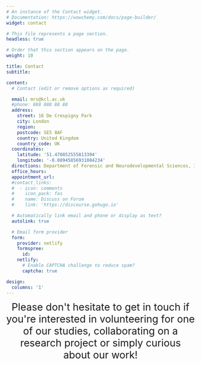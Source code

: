 ```yaml
---
# An instance of the Contact widget.
# Documentation: https://wowchemy.com/docs/page-builder/
widget: contact

# This file represents a page section.
headless: true

# Order that this section appears on the page.
weight: 10

title: Contact
subtitle:

content:
  # Contact (edit or remove options as required)

  email: mrs@kcl.ac.uk
  #phone: 888 888 88 88
  address:
    street: 16 De Crespigny Park
    city: London
    region: 
    postcode: SE5 8AF
    country: United Kingdom
    country_code: UK
  coordinates:
    latitude: '51.470852555813394'
    longitude: '-0.08945856931084234'
  directions: Department of Forensic and Neurodevelopmental Sciences, IoPPN Main Building (Floor 1)
  office_hours:
  appointment_url: 
  #contact_links:
  #  - icon: comments
  #    icon_pack: fas
  #    name: Discuss on Forum
  #    link: 'https://discourse.gohugo.io'

  # Automatically link email and phone or display as text?
  autolink: true

  # Email form provider
  form:
    provider: netlify
    formspree:
      id:
    netlify:
      # Enable CAPTCHA challenge to reduce spam?
      captcha: true

design:
  columns: '1'
---
```


<div style="text-align:center"> 
<span style="font-size:20.0pt"> Please don't hesitate to get in touch if you're interested in volunteering for one of our studies, collaborating on a research project or simply curious about our work! </span> </div>
